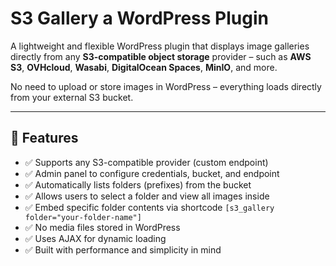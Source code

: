# S3 Gallery a WordPress Plugin

A lightweight and flexible WordPress plugin that displays image galleries directly from any **S3-compatible object storage** provider – such as **AWS S3**, **OVHcloud**, **Wasabi**, **DigitalOcean Spaces**, **MinIO**, and more.

No need to upload or store images in WordPress – everything loads directly from your external S3 bucket.

---

## 🔧 Features

- ✅ Supports any S3-compatible provider (custom endpoint)
- ✅ Admin panel to configure credentials, bucket, and endpoint
- ✅ Automatically lists folders (prefixes) from the bucket
- ✅ Allows users to select a folder and view all images inside
- ✅ Embed specific folder contents via shortcode `[s3_gallery folder="your-folder-name"]`
- ✅ No media files stored in WordPress
- ✅ Uses AJAX for dynamic loading
- ✅ Built with performance and simplicity in mind